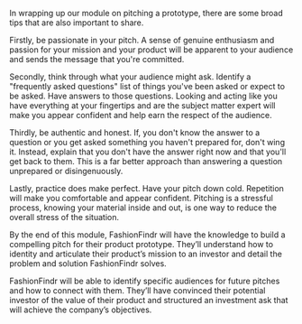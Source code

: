 In wrapping up our module on pitching a prototype, there are some broad tips that are also important to share.

Firstly, be passionate in your pitch. A sense of genuine enthusiasm and passion for your mission and your product will be apparent to your audience and sends the message that you're committed.

Secondly, think through what your audience might ask. Identify a "frequently asked questions" list of things you've been asked or expect to be asked. Have answers to those questions. Looking and acting like you have everything at your fingertips and are the subject matter expert will make you appear confident and help earn the respect of the audience.

Thirdly, be authentic and honest. If, you don't know the answer to a question or you get asked something you haven't prepared for, don't wing it. Instead, explain that you don't have the answer right now and that you'll get back to them. This is a far better approach than answering a question unprepared or disingenuously.

Lastly, practice does make perfect. Have your pitch down cold. Repetition will make you comfortable and appear confident. Pitching is a stressful process, knowing your material inside and out, is one way to reduce the overall stress of the situation.

By the end of this module, FashionFindr will have the knowledge to build a compelling pitch for their product prototype. They’ll understand how to identity and articulate their product’s mission to an investor and detail the problem and solution FashionFindr solves.

FashionFindr will be able to identify specific audiences for future pitches and how to connect with them. They’ll have convinced their potential investor of the value of their product and structured an investment ask that will achieve the company’s objectives.
